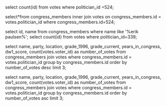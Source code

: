 <!-- Release 1  -->

<!-- 1. Hitung jumlah vote untuk Sen. Olympia Snowe yang memiliki id 524. -->
  select count(id) from votes where politician_id =524;
<!-- 2. Sekarang lakukan JOIN tanpa menggunakan id `524`. Query kedua tabel votes dan congress_members. -->
  select*from congress_members inner join votes on congress_members.id = votes.politician_id where congress_members.id=524;
<!-- 3. Sekarang gimana dengan representative Erik Paulsen? Berapa banyak vote yang dia dapatkan? -->
  select id, name from congress_members where name like '%erik paulsen%'; select count(id) from votes where politician_id=339;
<!-- 4. Buatlah daftar peserta Congress yang mendapatkan vote terbanyak. Jangan sertakan field `created_at` dan `updated_at`. --> 
  select name, party, location, grade_1996, grade_current, years_in_congress, dw1_score, count(votes.voter_id) as number_of_votes from congress_members join votes where congress_members.id = votes.politician_id group by congress_members.id order by number_of_votes desc limit 3;
<!-- 5. Sekarang buatlah sebuah daftar semua anggota Congress yang setidaknya mendapatkan beberapa vote dalam urutan dari yang paling sedikit. Dan juga jangan sertakan field-field yang memiliki tipe date. -->
  select name, party, location, grade_1996, grade_current, years_in_congress, dw1_score, count(votes.voter_id) as number_of_votes from congress_members join votes where congress_members.id = votes.politician_id group by congress_members.id order by number_of_votes asc limit 3;

<!-- Release 2  -->

<!-- 1. Siapa anggota Congress yang mendapatkan vote terbanyak? List nama mereka dan jumlah vote-nya. Siapa saja yang memilih politisi tersebut? List nama mereka, dan jenis kelamin mereka. -->

<!-- 2. Berapa banyak vote yang diterima anggota Congress yang memiliki grade di bawah 9 (gunakan field `grade_current`)? Ambil nama, lokasi, grade_current dan jumlah vote. -->

<!-- 3. Apa saja 10 negara bagian yang memiliki voters terbanyak? List semua orang yang melakukan vote di negara bagian yang paling populer. (Akan menjadi daftar yang panjang, kamu bisa gunakan hasil dari query pertama untuk menyederhanakan query berikut ini.) -->

<!-- 4. List orang-orang yang vote lebih dari dua kali. Harusnya mereka hanya bisa vote untuk posisi Senator dan satu lagi untuk wakil. Wow, kita dapat si tukang curang! Segera laporkan ke KPK!! -->

<!-- 5. Apakah ada orang yang melakukan vote kepada politisi yang sama dua kali? Siapa namanya dan siapa nama politisinya? -->
